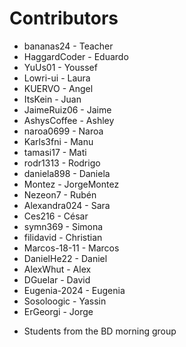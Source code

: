 Contributors
============
- bananas24    - Teacher
- HaggardCoder - Eduardo
- YuUs01       - Youssef
- Lowri-ui     - Laura
- KUERVO       - Angel
- ItsKein      - Juan
- JaimeRuiz06  - Jaime
- AshysCoffee  - Ashley
- naroa0699    - Naroa
- Karls3fni    - Manu
- tamasi17     - Mati
- rodr1313     - Rodrigo
- daniela898   - Daniela
- Montez       - JorgeMontez
- Nezeon7      - Rubén
- Alexandra024 - Sara
- Ces216       - César
- symn369      - Simona
- filidavid    - Christian
- Marcos-18-11 - Marcos
- DanielHe22   - Daniel
- AlexWhut     - Alex
- DGuelar      - David
- Eugenia-2024 - Eugenia
- Sosoloogic   - Yassin
- ErGeorgi     - Jorge
* Students from the BD morning group
